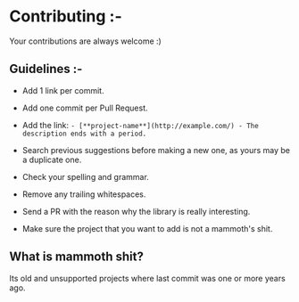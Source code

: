 # Contributing :-

Your contributions are always welcome :)

## Guidelines :-

- Add 1 link per commit.

- Add one commit per Pull Request.

- Add the link: `- [**project-name**](http://example.com/) - The description ends with a period.`

- Search previous suggestions before making a new one, as yours may be a duplicate one.

- Check your spelling and grammar.

- Remove any trailing whitespaces.

- Send a PR with the reason why the library is really interesting.

- Make sure the project that you want to add is not a mammoth's shit.



## What is mammoth shit?
Its old and unsupported projects where last commit was one or more years ago.
